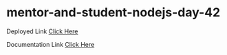 # mentor-and-student-nodejs-day-42

Deployed Link [Click Here](https://assign-mentor-and-student.herokuapp.com/)

Documentation Link [Click Here]()
